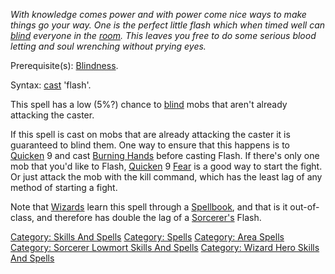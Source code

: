 *With knowledge comes power and with power come nice ways to make things
go your way. One is the perfect little flash which when timed well can
[blind](Blindness.md "wikilink") everyone in the
[room](:Category:_Rooms.md "wikilink"). This leaves you free to do some
serious blood letting and soul wrenching without prying eyes.*

Prerequisite(s): [Blindness](Blindness.md "wikilink").

Syntax: [cast](Cast.md "wikilink") 'flash'.

This spell has a low (5%?) chance to [blind](Blindness.md "wikilink")
mobs that aren't already attacking the caster.

If this spell is cast on mobs that are already attacking the caster it
is guaranteed to blind them. One way to ensure that this happens is to
[Quicken](Quicken "wikilink") 9 and cast [Burning
Hands](Burning_Hands "wikilink") before casting Flash. If there's only
one mob that you'd like to Flash, [Quicken](Quicken "wikilink") 9
[Fear](Fear "wikilink") is a good way to start the fight. Or just attack
the mob with the kill command, which has the least lag of any method of
starting a fight.

Note that [Wizards](:Category:Wizards.md "wikilink") learn this spell
through a [Spellbook](:Category:Spellbooks.md "wikilink"), and that is
it out-of-class, and therefore has double the lag of a
[Sorcerer's](:Category:Sorcerers.md "wikilink") Flash.

[Category: Skills And Spells](Category:_Skills_And_Spells "wikilink")
[Category: Spells](Category:_Spells "wikilink") [Category: Area
Spells](Category:_Area_Spells "wikilink") [Category: Sorcerer Lowmort
Skills And
Spells](Category:_Sorcerer_Lowmort_Skills_And_Spells "wikilink")
[Category: Wizard Hero Skills And
Spells](Category:_Wizard_Hero_Skills_And_Spells "wikilink")
